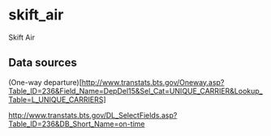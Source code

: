 skift_air
=========

Skift Air


## Data sources
 
(One-way departure)[http://www.transtats.bts.gov/Oneway.asp?Table_ID=236&Field_Name=DepDel15&Sel_Cat=UNIQUE_CARRIER&Lookup_Table=L_UNIQUE_CARRIERS]


http://www.transtats.bts.gov/DL_SelectFields.asp?Table_ID=236&DB_Short_Name=on-time

